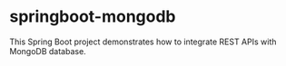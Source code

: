 # springboot-mongodb
This Spring Boot project demonstrates how to integrate REST APIs with MongoDB database.
